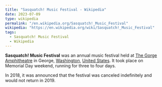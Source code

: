 ```yaml
---
title: "Sasquatch! Music Festival - Wikipedia"
date: 2023-07-09
type: wikipedia
permalink: "/en.wikipedia.org/Sasquatch!_Music_Festival"
wikipedia: "https://en.wikipedia.org/wiki/Sasquatch!_Music_Festival"
tags:
  - Sasquatch! Music Festival
  - Wikipedia
---
```

**Sasquatch! Music Festival** was an annual music festival held at [The Gorge Amphitheatre](/en.wikipedia.org/wiki/The_Gorge_Amphitheatre) in George, [Washington](/en.wikipedia.org/wiki/Washington_(state)), [United States](/en.wikipedia.org/wiki/United_States). It took place on Memorial Day weekend, running for three to four days.

In 2018, it was announced that the festival was canceled indefinitely and would not return in 2019.
